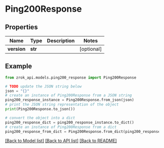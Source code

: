 # Ping200Response


## Properties

Name | Type | Description | Notes
------------ | ------------- | ------------- | -------------
**version** | **str** |  | [optional] 

## Example

```python
from zrok_api.models.ping200_response import Ping200Response

# TODO update the JSON string below
json = "{}"
# create an instance of Ping200Response from a JSON string
ping200_response_instance = Ping200Response.from_json(json)
# print the JSON string representation of the object
print(Ping200Response.to_json())

# convert the object into a dict
ping200_response_dict = ping200_response_instance.to_dict()
# create an instance of Ping200Response from a dict
ping200_response_from_dict = Ping200Response.from_dict(ping200_response_dict)
```
[[Back to Model list]](../README.md#documentation-for-models) [[Back to API list]](../README.md#documentation-for-api-endpoints) [[Back to README]](../README.md)


